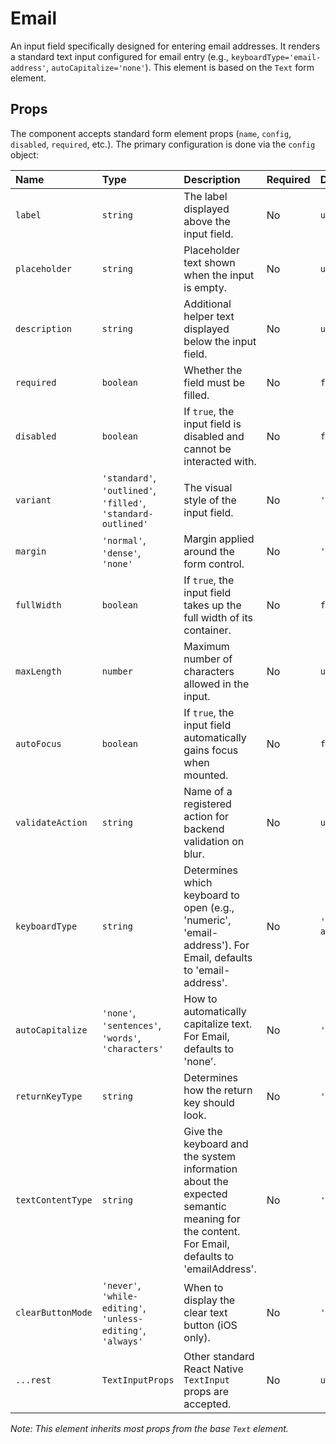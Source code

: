 # Email

An input field specifically designed for entering email addresses. It renders a standard text input configured for email entry (e.g., `keyboardType='email-address'`, `autoCapitalize='none'`). This element is based on the `Text` form element.

## Props

The component accepts standard form element props (`name`, `config`, `disabled`, `required`, etc.). The primary configuration is done via the `config` object:

| Name                  | Type                                                         | Description                                                                                   | Required | Default         |
| :-------------------- | :----------------------------------------------------------- | :-------------------------------------------------------------------------------------------- | :------- | :-------------- |
| `label`               | `string`                                                     | The label displayed above the input field.                                                    | No       | `undefined`     |
| `placeholder`         | `string`                                                     | Placeholder text shown when the input is empty.                                               | No       | `undefined`     |
| `description`         | `string`                                                     | Additional helper text displayed below the input field.                                       | No       | `undefined`     |
| `required`            | `boolean`                                                    | Whether the field must be filled.                                                             | No       | `false`         |
| `disabled`            | `boolean`                                                    | If `true`, the input field is disabled and cannot be interacted with.                         | No       | `false`         |
| `variant`             | `'standard'`, `'outlined'`, `'filled'`, `'standard-outlined'` | The visual style of the input field.                                                          | No       | `'standard'`    |
| `margin`              | `'normal'`, `'dense'`, `'none'`                              | Margin applied around the form control.                                                       | No       | `'normal'`      |
| `fullWidth`           | `boolean`                                                    | If `true`, the input field takes up the full width of its container.                          | No       | `false`         |
| `maxLength`           | `number`                                                     | Maximum number of characters allowed in the input.                                            | No       | `undefined`     |
| `autoFocus`           | `boolean`                                                    | If `true`, the input field automatically gains focus when mounted.                            | No       | `false`         |
| `validateAction`      | `string`                                                     | Name of a registered action for backend validation on blur.                                   | No       | `undefined`     |
| `keyboardType`        | `string`                                                     | Determines which keyboard to open (e.g., 'numeric', 'email-address'). For Email, defaults to 'email-address'. | No       | `'email-address'` |
| `autoCapitalize`      | `'none'`, `'sentences'`, `'words'`, `'characters'`           | How to automatically capitalize text. For Email, defaults to 'none'.                          | No       | `'none'`        |
| `returnKeyType`       | `string`                                                     | Determines how the return key should look.                                                    | No       | `'default'`     |
| `textContentType`     | `string`                                                     | Give the keyboard and the system information about the expected semantic meaning for the content. For Email, defaults to 'emailAddress'. | No       | `'emailAddress'` |
| `clearButtonMode`     | `'never'`, `'while-editing'`, `'unless-editing'`, `'always'` | When to display the clear text button (iOS only).                                             | No       | `'never'`       |
| `...rest`             | `TextInputProps`                                             | Other standard React Native `TextInput` props are accepted.                                   | No       | `undefined`     |

*Note: This element inherits most props from the base `Text` element.*